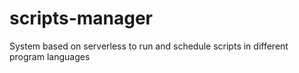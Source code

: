 # scripts-manager
System based on serverless to run and schedule scripts in different program languages
